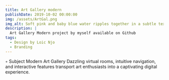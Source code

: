```yaml
---
title: Art Gallery modern
publishDate: 2019-10-02 00:00:00
img: /assets/ArtGal.png
img_alt: Soft pink and baby blue water ripples together in a subtle texture.
description: |
  Art Gallery Modern project by myself available on Github
tags:
  - Design by Loic Njo
  - Branding
---
```


◦ Subject
Modern Art Gallery
Dazzling virtual rooms, intuitive navigation, and interactive features transport art enthusiasts into a captivating digital experience.
